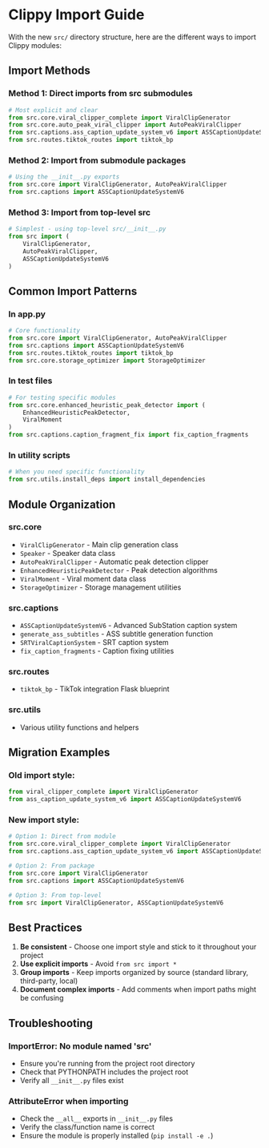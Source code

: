 # Clippy Import Guide

With the new `src/` directory structure, here are the different ways to import Clippy modules:

## Import Methods

### Method 1: Direct imports from src submodules
```python
# Most explicit and clear
from src.core.viral_clipper_complete import ViralClipGenerator
from src.core.auto_peak_viral_clipper import AutoPeakViralClipper
from src.captions.ass_caption_update_system_v6 import ASSCaptionUpdateSystemV6
from src.routes.tiktok_routes import tiktok_bp
```

### Method 2: Import from submodule packages
```python
# Using the __init__.py exports
from src.core import ViralClipGenerator, AutoPeakViralClipper
from src.captions import ASSCaptionUpdateSystemV6
```

### Method 3: Import from top-level src
```python
# Simplest - using top-level src/__init__.py
from src import (
    ViralClipGenerator,
    AutoPeakViralClipper,
    ASSCaptionUpdateSystemV6
)
```

## Common Import Patterns

### In app.py
```python
# Core functionality
from src.core import ViralClipGenerator, AutoPeakViralClipper
from src.captions import ASSCaptionUpdateSystemV6
from src.routes.tiktok_routes import tiktok_bp
from src.core.storage_optimizer import StorageOptimizer
```

### In test files
```python
# For testing specific modules
from src.core.enhanced_heuristic_peak_detector import (
    EnhancedHeuristicPeakDetector,
    ViralMoment
)
from src.captions.caption_fragment_fix import fix_caption_fragments
```

### In utility scripts
```python
# When you need specific functionality
from src.utils.install_deps import install_dependencies
```

## Module Organization

### src.core
- `ViralClipGenerator` - Main clip generation class
- `Speaker` - Speaker data class
- `AutoPeakViralClipper` - Automatic peak detection clipper
- `EnhancedHeuristicPeakDetector` - Peak detection algorithms
- `ViralMoment` - Viral moment data class
- `StorageOptimizer` - Storage management utilities

### src.captions
- `ASSCaptionUpdateSystemV6` - Advanced SubStation caption system
- `generate_ass_subtitles` - ASS subtitle generation function
- `SRTViralCaptionSystem` - SRT caption system
- `fix_caption_fragments` - Caption fixing utilities

### src.routes
- `tiktok_bp` - TikTok integration Flask blueprint

### src.utils
- Various utility functions and helpers

## Migration Examples

### Old import style:
```python
from viral_clipper_complete import ViralClipGenerator
from ass_caption_update_system_v6 import ASSCaptionUpdateSystemV6
```

### New import style:
```python
# Option 1: Direct from module
from src.core.viral_clipper_complete import ViralClipGenerator
from src.captions.ass_caption_update_system_v6 import ASSCaptionUpdateSystemV6

# Option 2: From package
from src.core import ViralClipGenerator
from src.captions import ASSCaptionUpdateSystemV6

# Option 3: From top-level
from src import ViralClipGenerator, ASSCaptionUpdateSystemV6
```

## Best Practices

1. **Be consistent** - Choose one import style and stick to it throughout your project
2. **Use explicit imports** - Avoid `from src import *`
3. **Group imports** - Keep imports organized by source (standard library, third-party, local)
4. **Document complex imports** - Add comments when import paths might be confusing

## Troubleshooting

### ImportError: No module named 'src'
- Ensure you're running from the project root directory
- Check that PYTHONPATH includes the project root
- Verify all `__init__.py` files exist

### AttributeError when importing
- Check the `__all__` exports in `__init__.py` files
- Verify the class/function name is correct
- Ensure the module is properly installed (`pip install -e .`)
